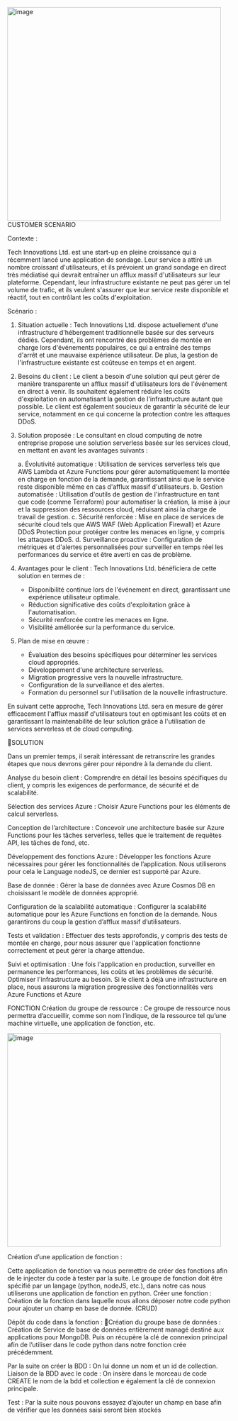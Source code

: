 <img width="482" alt="image" src="https://github.com/faycalzaazoua/azureDoc/assets/83638729/53ba4dbe-2bd5-4910-b6da-f0250ea422ba">CUSTOMER SCENARIO

Contexte :

Tech Innovations Ltd. est une start-up en pleine croissance qui a récemment lancé une application de sondage. Leur service a attiré un nombre croissant d'utilisateurs, et ils prévoient un grand sondage en direct très médiatisé qui devrait entraîner un afflux massif d'utilisateurs sur leur plateforme. Cependant, leur infrastructure existante ne peut pas gérer un tel volume de trafic, et ils veulent s'assurer que leur service reste disponible et réactif, tout en contrôlant les coûts d'exploitation.

Scénario :

1. Situation actuelle :
Tech Innovations Ltd. dispose actuellement d'une infrastructure d'hébergement traditionnelle basée sur des serveurs dédiés. Cependant, ils ont rencontré des problèmes de montée en charge lors d'événements populaires, ce qui a entraîné des temps d'arrêt et une mauvaise expérience utilisateur. De plus, la gestion de l'infrastructure existante est coûteuse en temps et en argent.

2. Besoins du client :
Le client a besoin d'une solution qui peut gérer de manière transparente un afflux massif d'utilisateurs lors de l'événement en direct à venir. Ils souhaitent également réduire les coûts d'exploitation en automatisant la gestion de l'infrastructure autant que possible. Le client est également soucieux de garantir la sécurité de leur service, notamment en ce qui concerne la protection contre les attaques DDoS.

3. Solution proposée :
Le consultant en cloud computing de notre entreprise propose une solution serverless basée sur les services cloud, en mettant en avant les avantages suivants :
   
   a. Évolutivité automatique : Utilisation de services serverless tels que AWS Lambda et Azure Functions pour gérer automatiquement la montée en charge en fonction de la demande, garantissant ainsi que le service reste disponible même en cas d'afflux massif d'utilisateurs.
   b. Gestion automatisée : Utilisation d'outils de gestion de l'infrastructure en tant que code (comme Terraform) pour automatiser la création, la mise à jour et la suppression des ressources cloud, réduisant ainsi la charge de travail de gestion.
   c. Sécurité renforcée : Mise en place de services de sécurité cloud tels que AWS WAF (Web Application Firewall) et Azure DDoS Protection pour protéger contre les menaces en ligne, y compris les attaques DDoS.
   d. Surveillance proactive : Configuration de métriques et d'alertes personnalisées pour surveiller en temps réel les performances du service et être averti en cas de problème.


4. Avantages pour le client :
Tech Innovations Ltd. bénéficiera de cette solution en termes de :
   - Disponibilité continue lors de l'événement en direct, garantissant une 		expérience utilisateur optimale.
   - Réduction significative des coûts d'exploitation grâce à l'automatisation.
   - Sécurité renforcée contre les menaces en ligne.
   - Visibilité améliorée sur la performance du service.

5. Plan de mise en œuvre :
   - Évaluation des besoins spécifiques pour déterminer les services cloud appropriés.
   - Développement d'une architecture serverless.
   - Migration progressive vers la nouvelle infrastructure.
   - Configuration de la surveillance et des alertes.
   - Formation du personnel sur l'utilisation de la nouvelle infrastructure.

En suivant cette approche, Tech Innovations Ltd. sera en mesure de gérer efficacement l'afflux massif d'utilisateurs tout en optimisant les coûts et en garantissant la maintenabilité de leur solution grâce à l'utilisation de services serverless et de cloud computing.








SOLUTION

Dans un premier temps, il serait intéressant de retranscrire les grandes étapes que nous devrons gérer pour répondre à la demande du client.

Analyse du besoin client :
Comprendre en détail les besoins spécifiques du client, y compris les exigences de performance, de sécurité et de scalabilité.

Sélection des services Azure : 
Choisir Azure Functions pour les éléments de calcul serverless.

Conception de l’architecture :
Concevoir une architecture basée sur Azure Functions pour les tâches serverless, telles que le traitement de requêtes API, les tâches de fond, etc.

Développement des fonctions Azure : 
Développer les fonctions Azure nécessaires pour gérer les fonctionnalités de l’application. Nous utiliserons pour cela le Language nodeJS, ce dernier est supporté par Azure.

Base de donnée :
Gérer la base de données avec Azure Cosmos DB en choisissant le modèle de données approprié.

Configuration de la scalabilité automatique : 
Configurer la scalabilité automatique pour les Azure Functions en fonction de la demande. Nous garantirons du coup la gestion d’afflux massif d’utilisateurs.

Tests et validation : 
Effectuer des tests approfondis, y compris des tests de montée en charge, pour nous assurer que l'application fonctionne correctement et peut gérer la charge attendue.

Suivi et optimisation : 
Une fois l'application en production, surveiller en permanence les performances, les coûts et les problèmes de sécurité. Optimiser l'infrastructure au besoin.
Si le client à déjà une infrastructure en place, nous assurons la migration progressive des fonctionnalités vers Azure Functions et Azure


FONCTION
Création du groupe de ressource :
Ce groupe de ressource nous permettra d’accueillir, comme son nom l’indique, de la ressource tel qu’une machine virtuelle, une application de fonction, etc.

<img width="482" alt="image" src="https://github.com/faycalzaazoua/azureDoc/assets/83638729/063fcf9f-dc77-4360-a224-ba847a40606e">


Création d’une application de fonction :

Cette application de fonction va nous permettre de créer des fonctions afin de le injecter du code à tester par la suite.
Le groupe de fonction doit être spécifié par un langage (python, nodeJS, etc.), dans notre cas nous utiliserons une application de fonction en python.
Créer une fonction :
Création de la fonction dans laquelle nous allons déposer notre code python pour ajouter un champ en base de donnée. (CRUD)

Dépôt du code dans la fonction :
Création du groupe base de données :
Création de Service de base de données entièrement managé destiné aux applications pour MongoDB. Puis on récupère la clé de connexion principal afin de l’utiliser dans le code python dans notre fonction crée précédemment.

Par la suite on créer la BDD : 
On lui donne un nom et un id de collection.
Liaison de la BDD avec le code :
On insère dans le morceau de code CREATE le nom de la bdd et collection e également la clé de connexion principale.

Test :
Par la suite nous pouvons essayez d’ajouter un champ en base afin de vérifier que les données saisi seront bien stockés
